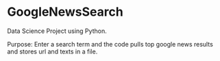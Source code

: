 # GoogleNewsSearch

Data Science Project using Python.

Purpose: Enter a search term and the code pulls top google news results and stores url and texts in a file.


  
